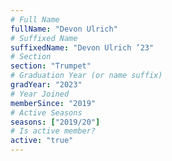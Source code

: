 ```yaml
---
# Full Name
fullName: "Devon Ulrich"
# Suffixed Name
suffixedName: "Devon Ulrich ’23"
# Section
section: "Trumpet"
# Graduation Year (or name suffix)
gradYear: "2023"
# Year Joined
memberSince: "2019"
# Active Seasons
seasons: ["2019/20"]
# Is active member?
active: "true"
---
```


